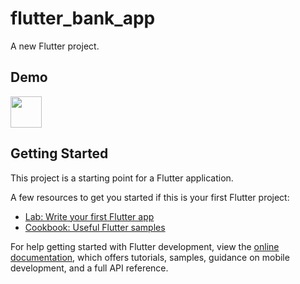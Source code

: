 # flutter_bank_app

A new Flutter project.

## Demo

<img src="https://github.com/Michellehlcn/flutter_bank_app/assets/83108919/71e5a8a3-6d4b-4839-8abb-a8f325fa4d08" width="50"/>


## Getting Started

This project is a starting point for a Flutter application.

A few resources to get you started if this is your first Flutter project:

- [Lab: Write your first Flutter app](https://docs.flutter.dev/get-started/codelab)
- [Cookbook: Useful Flutter samples](https://docs.flutter.dev/cookbook)

For help getting started with Flutter development, view the
[online documentation](https://docs.flutter.dev/), which offers tutorials,
samples, guidance on mobile development, and a full API reference.
